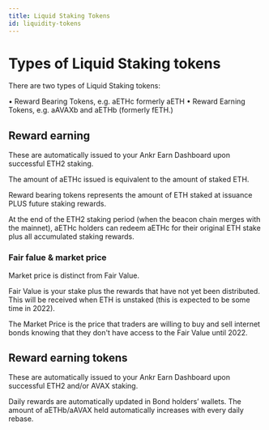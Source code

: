 ```yaml
---
title: Liquid Staking Tokens
id: liquidity-tokens
---
```


# Types of Liquid Staking tokens

There are two types of Liquid Staking tokens:

• Reward Bearing Tokens, e.g. aETHc formerly aETH
• Reward Earning Tokens, e.g. aAVAXb and aETHb (formerly fETH.)

## Reward earning
These are automatically issued to your Ankr Earn Dashboard upon successful ETH2 staking.

The amount of aETHc issued is equivalent to the amount of staked ETH.

Reward bearing tokens represents the amount of ETH staked at issuance PLUS future staking rewards.

At the end of the ETH2 staking period (when the beacon chain merges with the mainnet), aETHc holders can redeem aETHc for their original ETH stake plus all accumulated staking rewards.

### Fair falue & market price
Market price is distinct from Fair Value.

Fair Value is your stake plus the rewards that have not yet been distributed. This will be received when ETH is unstaked (this is expected to be some time in 2022). 

The Market Price is the price that traders are willing to buy and sell internet bonds knowing that they don't have access to the Fair Value until 2022. 

## Reward earning tokens
These are automatically issued to your Ankr Earn Dashboard upon successful ETH2 and/or AVAX staking.

Daily rewards are automatically updated in Bond holders’ wallets. The amount of aETHb/aAVAX held automatically increases with every daily rebase.
